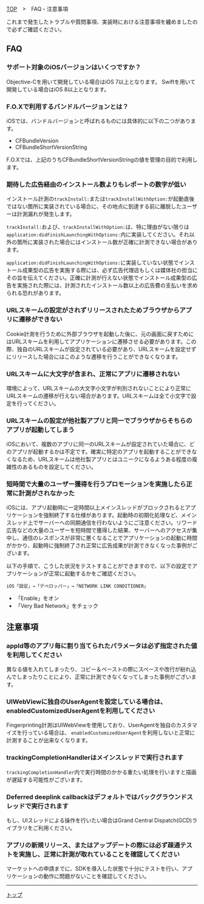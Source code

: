 [TOP](../../README.md)　>　FAQ・注意事項

これまで発生したトラブルや質問事項、実装時における注意事項を纏めましたので必ずご確認ください。

## FAQ

### サポート対象のiOSバージョンはいくつですか？

Objective-Cを用いて開発している場合はiOS 7以上となります。
Swiftを用いて開発している場合はiOS 8以上となります。

### F.O.Xで利用するバンドルバージョンとは？

iOSでは、バンドルバージョンと呼ばれるものには具体的に以下の二つがあります。

* CFBundleVersion
* CFBundleShortVersionString

F.O.Xでは、上記のうちCFBundleShortVersionStringの値を管理の目的で利用します。

### 期待した広告経由のインストール数よりもレポートの数字が低い

インストール計測の`trackInstall:`または`trackInstallWithOption:`が起動直後ではない箇所に実装されている場合に、その地点に到達する前に離脱したユーザーは計測漏れが発生します。

`trackInstall:`および、`trackInstallWithOption:`は、特に理由がない限りは`application:didFinishLaunchingWithOptions:`内に実装してください。それ以外の箇所に実装された場合にはインストール数が正確に計測できない場合があります。

`application:didFinishLaunchingWithOptions:`に実装していない状態でインストール成果型の広告を実施する際には、必ず広告代理店もしくは媒体社の担当にその旨を伝えてください。正確に計測が行えない状態でインストール成果型の広告を実施された際には、計測されたインストール数以上の広告費の支払いを求められる恐れがあります。

### URLスキームの設定がされずリリースされたためブラウザからアプリに遷移ができない

Cookie計測を行うために外部ブラウザを起動した後に、元の画面に戻すためにはURLスキームを利用してアプリケーションに遷移させる必要があります。この際、独自のURLスキームが設定されている必要があり、URLスキームを設定せずにリリースした場合にはこのような遷移を行うことができなくなります。

### URLスキームに大文字が含まれ、正常にアプリに遷移されない

環境によって、URLスキームの大文字小文字が判別されないことにより正常にURLスキームの遷移が行えない場合があります。URLスキームは全て小文字で設定を行ってください。

### URLスキームの設定が他社製アプリと同一でブラウザからそちらのアプリが起動してしまう

iOSにおいて、複数のアプリに同一のURLスキームが設定されていた場合に、どのアプリが起動するかは不定です。確実に特定のアプリを起動することができなくなるため、URLスキームは他社製アプリとはユニークになるようある程度の複雑性のあるものを設定してください。

### 短時間で大量のユーザー獲得を行うプロモーションを実施したら正常に計測がされなかった

iOSには、アプリ起動時に一定時間以上メインスレッドがブロックされるとアプリケーションを強制終了する仕様があります。起動時の初期化処理など、メインスレッド上でサーバーへの同期通信を行わないようにご注意ください。リワード広告などの大量のユーザーを短時間で獲得した結果、サーバーへのアクセスが集中し、通信のレスポンスが非常に悪くなることでアプリケーションの起動に時間がかかり、起動時に強制終了され正常に広告成果が計測できなくなった事例がございます。

以下の手順で、こうした状況をテストすることができますので、以下の設定でアプリケーションが正常に起動するかをご確認ください。

`iOS「設定」→「デベロッパー」→「NETWORK LINK CONDITIONER」`

* 「Enable」をオン
* 「Very Bad Network」をチェック

## 注意事項

### appId等のアプリ毎に割り当てられたパラメータは必ず指定された値を利用してください

異なる値を入れてしまったり、コピー＆ペーストの際にスペースや改行が紛れ込んでしまったりことにより、正常に計測できなくなってしまった事例がございます。

### UIWebViewに独自のUserAgentを設定している場合は、enabledCustomizedUserAgentを利用してください

Fingerprinting計測はUIWebViewを使用しており、UserAgentを独自のカスタマイズを行っている場合は、 `enabledCustomizedUserAgent`を利用しないと正常に計測することが出来なくなります。

### trackingCompletionHandlerはメインスレッドで実行されます

`trackingCompletionHandler`内で実行時間のかかる重たい処理を行いますと描画が遅延する可能性がございます。

### Deferred deeplink callbackはデフォルトではバックグラウンドスレッドで実行されます

もし、UIスレッドによる操作を行いたい場合はGrand Central Dispatch(GCD)ライブラリをご利用ください。

### アプリの新規リリース、またはアップデートの際には必ず疎通テストを実施し、正常に計測が取れていることを確認してください

マーケットへの申請までに、SDKを導入した状態で十分にテストを行い、アプリケーションの動作に問題がないことを確認してください。

---
[トップ](../../README.md)
